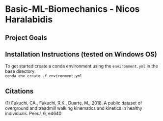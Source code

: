 # Basic-ML-Biomechanics - Nicos Haralabidis

## Project Goals

## Installation Instructions (tested on Windows OS)
To get started create a conda environment using the `environment.yml` in the base directory:  
`conda env create -f environment.yml`  

## Citations
(1) Fukuchi, CA., Fukuchi, R.K., Duarte, M., 2018. A public dataset of overground and treadmill walking kinematics and kinetics in healthy individuals. PeerJ, 6, e4640